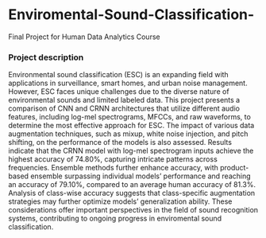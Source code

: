 # Enviromental-Sound-Classification-
Final Project for Human Data Analytics Course

### Project description
Environmental sound classification (ESC) is an expanding field with applications in surveillance, smart homes, and urban noise management. However, ESC faces unique challenges due to the diverse nature of environmental sounds and limited labeled data. This project presents a comparison of CNN and CRNN architectures that utilize different audio features, including log-mel spectrograms, MFCCs, and raw waveforms, to determine the most effective approach for ESC. The impact of various data augmentation techniques, such as mixup, white noise injection, and pitch shifting, on the performance of the models is also assessed. Results indicate that the CRNN model with log-mel spectrogram inputs achieve the highest accuracy of 74.80%, capturing intricate patterns across frequencies. Ensemble methods further enhance accuracy, with product-based ensemble surpassing individual models’ performance and reaching an accuracy of 79.10%, compared to an average human accuracy of 81.3%. Analysis of class-wise accuracy suggests that class-specific augmentation strategies may further optimize models’ generalization ability. These considerations offer important perspectives in the field of sound recognition systems, contributing to ongoing progress in enviromental sound classification.
